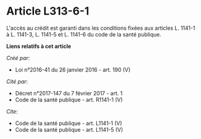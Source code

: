 # Article L313-6-1

L'accès au crédit est garanti dans les conditions fixées aux articles L. 1141-1 à L. 1141-3, L. 1141-5 et L. 1141-6 du code
de la santé publique.

**Liens relatifs à cet article**

_Créé par_:

  - Loi n°2016-41 du 26 janvier 2016 - art. 190 (V)

_Cité par_:

  - Décret n°2017-147 du 7 février 2017 - art. 1
  - Code de la santé publique - art. R1141-1 (V)

_Cite_:

  - Code de la santé publique - art. L1141-1 (V)
  - Code de la santé publique - art. L1141-5 (V)
